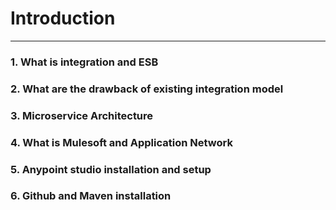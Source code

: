 # Introduction
- - - -

### 1. What is integration and ESB
### 2. What are the drawback of existing integration model
### 3. Microservice Architecture
### 4. What is Mulesoft and Application Network
### 5. Anypoint studio installation and setup
### 6. Github and Maven installation



